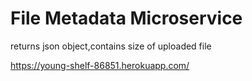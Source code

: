 # File Metadata Microservice

returns json object,contains size of uploaded file

https://young-shelf-86851.herokuapp.com/